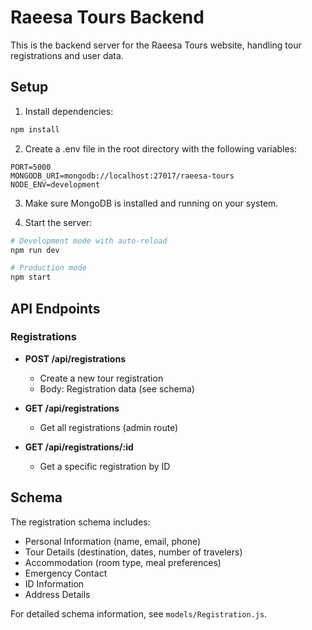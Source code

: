 # Raeesa Tours Backend

This is the backend server for the Raeesa Tours website, handling tour registrations and user data.

## Setup

1. Install dependencies:
```bash
npm install
```

2. Create a .env file in the root directory with the following variables:
```
PORT=5000
MONGODB_URI=mongodb://localhost:27017/raeesa-tours
NODE_ENV=development
```

3. Make sure MongoDB is installed and running on your system.

4. Start the server:
```bash
# Development mode with auto-reload
npm run dev

# Production mode
npm start
```

## API Endpoints

### Registrations

- **POST /api/registrations**
  - Create a new tour registration
  - Body: Registration data (see schema)

- **GET /api/registrations**
  - Get all registrations (admin route)

- **GET /api/registrations/:id**
  - Get a specific registration by ID

## Schema

The registration schema includes:
- Personal Information (name, email, phone)
- Tour Details (destination, dates, number of travelers)
- Accommodation (room type, meal preferences)
- Emergency Contact
- ID Information
- Address Details

For detailed schema information, see `models/Registration.js`.
